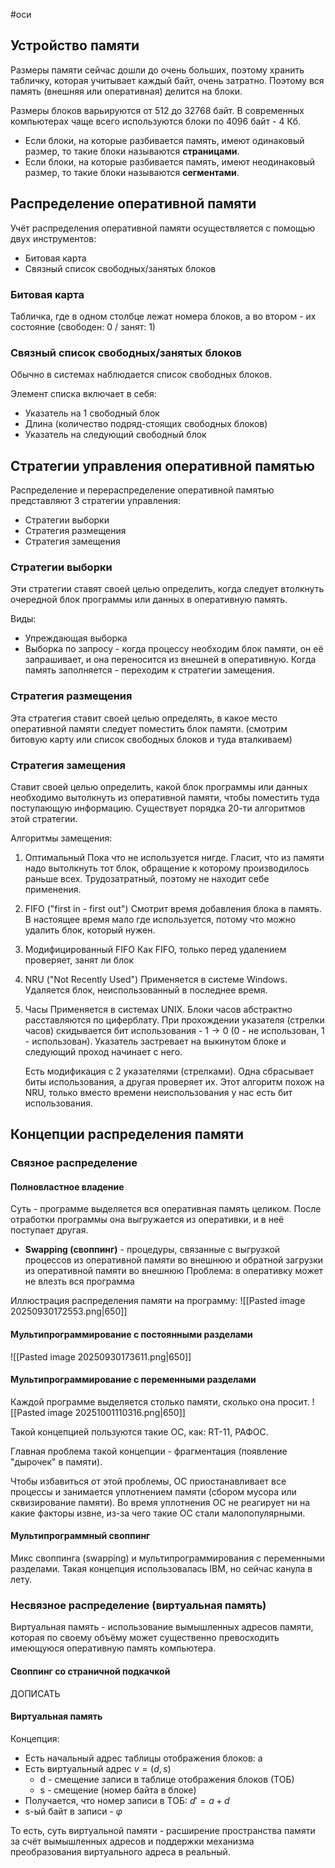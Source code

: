 #оси 
## Устройство памяти
Размеры памяти сейчас дошли до очень больших, поэтому хранить табличку, которая учитывает каждый байт, очень затратно. Поэтому вся память (внешняя или оперативная) делится на блоки.

Размеры блоков варьируются от 512 до 32768 байт. В современных компьютерах чаще всего используются блоки по 4096 байт - 4 Кб. 
- Если блоки, на которые разбивается память, имеют одинаковый размер, то такие блоки называются **страницами**.
- Если блоки, на которые разбивается память, имеют неодинаковый размер, то такие блоки называются **сегментами**. 

## Распределение оперативной памяти
Учёт распределения оперативной памяти осуществляется с помощью двух инструментов:
- Битовая карта
- Связный список свободных/занятых блоков

### Битовая карта
Табличка, где в одном столбце лежат номера блоков, а во втором - их состояние (свободен: 0 / занят: 1)

### Связный список свободных/занятых блоков
Обычно в системах наблюдается список свободных блоков.

Элемент списка включает в себя:
- Указатель на 1 свободный блок
- Длина (количество подряд-стоящих свободных блоков)
- Указатель на следующий свободный блок

## Стратегии управления оперативной памятью
Распределение и перераспределение оперативной памятью представляют 3 стратегии управления:
- Стратегии выборки
- Стратегия размещения
- Стратегия замещения

### Стратегии выборки
Эти стратегии ставят своей целью определить, когда следует втолкнуть очередной блок программы или данных в оперативную память.

Виды:
- Упреждающая выборка
- Выборка по запросу - когда процессу необходим блок памяти, он её запрашивает, и она переносится из внешней в оперативную. Когда память заполняется - переходим к стратегии замещения.

### Стратегия размещения
Эта стратегия ставит своей целью определять, в какое место оперативной памяти следует поместить блок памяти. (смотрим битовую карту или список свободных блоков и туда вталкиваем)

### Стратегия замещения
Ставит своей целью определить, какой блок программы или данных необходимо вытолкнуть из оперативной памяти, чтобы поместить туда поступающую информацию. Существует порядка 20-ти алгоритмов этой стратегии.

Алгоритмы замещения:
1. Оптимальный
	Пока что не используется нигде. Гласит, что из памяти надо вытолкнуть тот блок, обращение к которому производилось раньше всех. Трудозатратный, поэтому не находит себе применения.
2. FIFO ("first in - first out")
	Смотрит время добавления блока в память. В настоящее время мало где используется, потому что можно удалить блок, который нужен.
3. Модифицированный FIFO
	Как FIFO, только перед удалением проверяет, занят ли блок
4. NRU ("Not Recently Used")
	Применяется в системе Windows. Удаляется блок, неиспользованный в последнее время.
5. Часы
	Применяется в системах UNIX. Блоки часов абстрактно расставляются по циферблату. При прохождении указателя (стрелки часов) скидывается бит использования - $1 \to 0$ (0 - не использован, 1 - использован). Указатель застревает на выкинутом блоке и следующий проход начинает с него.
	
	Есть модификация с 2 указателями (стрелками). Одна сбрасывает биты использования, а другая проверяет их. Этот алгоритм похож на NRU, только вместо времени неиспользования у нас есть бит использования.

## Концепции распределения памяти
### Связное распределение
#### Полновластное владение
Суть - программе выделяется вся оперативная память целиком. После отработки программы она выгружается из оперативки, и в неё поступает другая.
- **Swapping (своппинг)** - процедуры, связанные с выгрузкой процессов из оперативной памяти во внешнюю и обратной загрузки из оперативной памяти во внешнюю
Проблема: в оперативку может не влезть вся программа

Иллюстрация распределения памяти на программу:
![[Pasted image 20250930172553.png|650]]

#### Мультипрограммирование с постоянными разделами
![[Pasted image 20250930173611.png|650]]

#### Мультипрограммирование с переменными разделами
Каждой программе выделяется столько памяти, сколько она просит.
![[Pasted image 20251001110316.png|650]]

Такой концепцией пользуются такие ОС, как: RT-11, РАФОС.

Главная проблема такой концепции - фрагментация (появление "дырочек" в памяти). 

Чтобы избавиться от этой проблемы, ОС приостанавливает все процессы и занимается уплотнением памяти (сбором мусора или сквизирование памяти). Во время уплотнения ОС не реагирует ни на какие факторы извне, из-за чего такие ОС стали малопопулярными.

#### Мультипрограммный своппинг
Микс своппинга (swapping) и мультипрограммирования с переменными разделами. Такая концепция использовалась IBM, но сейчас канула в лету.

### Несвязное распределение (виртуальная память)
Виртуальная память - использование вымышленных адресов памяти, которая по своему объёму может существенно превосходить имеющуюся оперативную память компьютера.

#### Своппинг со страничной подкачкой
ДОПИСАТЬ

#### Виртуальная память
Концепция:
- Есть начальный адрес таблицы отображения блоков:  a
- Есть виртуальный адрес $v = (d, s)$
	- d - смещение записи в таблице отображения блоков (ТОБ)
	- s - смещение (номер байта в блоке)
- Получается, что номер записи в ТОБ: $d' = a + d$
- s-ый байт в записи - $\varphi$

То есть, суть виртуальной памяти - расширение пространства памяти за счёт вымышленных адресов и поддержки механизма преобразования виртуального адреса в реальный.